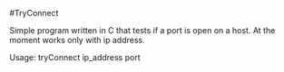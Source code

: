 #TryConnect

Simple program written in C that tests if a port is open on a host.
At the moment works only with ip address.


Usage: tryConnect ip_address port